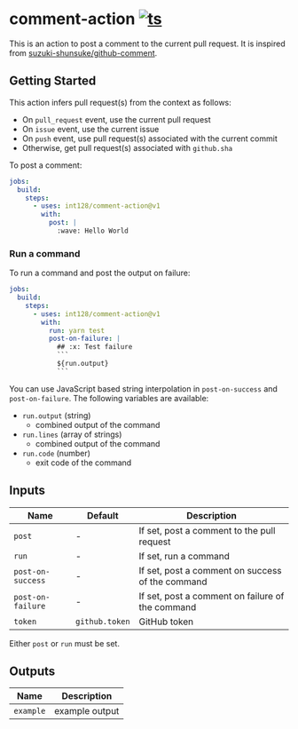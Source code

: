 # comment-action [![ts](https://github.com/int128/comment-action/actions/workflows/ts.yaml/badge.svg)](https://github.com/int128/comment-action/actions/workflows/ts.yaml)

This is an action to post a comment to the current pull request.
It is inspired from [suzuki-shunsuke/github-comment](https://github.com/suzuki-shunsuke/github-comment).


## Getting Started

This action infers pull request(s) from the context as follows:

- On `pull_request` event, use the current pull request
- On `issue` event, use the current issue
- On `push` event, use pull request(s) associated with the current commit
- Otherwise, get pull request(s) associated with `github.sha`

To post a comment:

```yaml
jobs:
  build:
    steps:
      - uses: int128/comment-action@v1
        with:
          post: |
            :wave: Hello World
```

### Run a command

To run a command and post the output on failure:

```yaml
jobs:
  build:
    steps:
      - uses: int128/comment-action@v1
        with:
          run: yarn test
          post-on-failure: |
            ## :x: Test failure
            ```
            ${run.output}
            ```
```

You can use JavaScript based string interpolation in `post-on-success` and `post-on-failure`.
The following variables are available:

- `run.output` (string)
  - combined output of the command
- `run.lines` (array of strings)
  - combined output of the command
- `run.code` (number)
  - exit code of the command


## Inputs

| Name | Default | Description
|------|----------|------------
| `post` | - | If set, post a comment to the pull request
| `run` | - | If set, run a command
| `post-on-success` | - | If set, post a comment on success of the command
| `post-on-failure` | - | If set, post a comment on failure of the command
| `token` | `github.token` | GitHub token

Either `post` or `run` must be set.


## Outputs

| Name | Description
|------|------------
| `example` | example output
